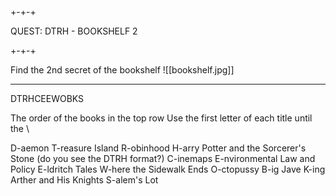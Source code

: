 ## 

+-+-+

QUEST: DTRH - BOOKSHELF 2

+-+-+

Find the 2nd secret of the bookshelf
![[bookshelf.jpg]]

---
DTRHCEEWOBKS

The order of the books in the top row
Use the first letter of each title until the \

D-aemon
T-reasure Island
R-obinhood
H-arry Potter and the Sorcerer's Stone (do you see the DTRH format?)
C-inemaps
E-nvironmental Law and Policy
E-ldritch Tales
W-here the Sidewalk Ends
O-ctopussy
B-ig Jave
K-ing Arther and His Knights
S-alem's Lot
